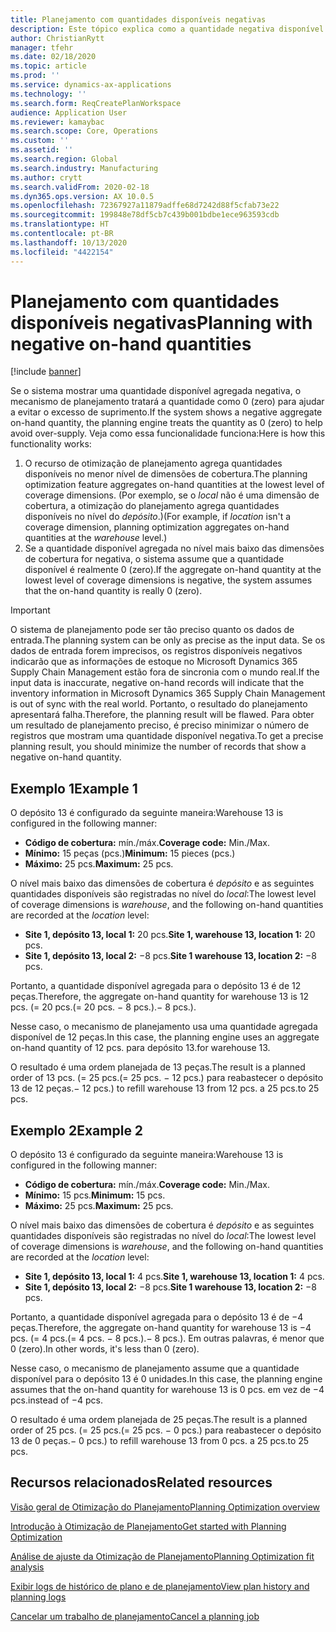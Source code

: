 ```yaml
---
title: Planejamento com quantidades disponíveis negativas
description: Este tópico explica como a quantidade negativa disponível é tratada quando você usa a otimização do planejamento.
author: ChristianRytt
manager: tfehr
ms.date: 02/18/2020
ms.topic: article
ms.prod: ''
ms.service: dynamics-ax-applications
ms.technology: ''
ms.search.form: ReqCreatePlanWorkspace
audience: Application User
ms.reviewer: kamaybac
ms.search.scope: Core, Operations
ms.custom: ''
ms.assetid: ''
ms.search.region: Global
ms.search.industry: Manufacturing
ms.author: crytt
ms.search.validFrom: 2020-02-18
ms.dyn365.ops.version: AX 10.0.5
ms.openlocfilehash: 72367927a11879adffe68d7242d88f5cfab73e22
ms.sourcegitcommit: 199848e78df5cb7c439b001bdbe1ece963593cdb
ms.translationtype: HT
ms.contentlocale: pt-BR
ms.lasthandoff: 10/13/2020
ms.locfileid: "4422154"
---
```

# <a name="planning-with-negative-on-hand-quantities"></a><span data-ttu-id="df4d3-103">Planejamento com quantidades disponíveis negativas</span><span class="sxs-lookup"><span data-stu-id="df4d3-103">Planning with negative on-hand quantities</span></span>

[!include [banner](../../includes/banner.md)]

<span data-ttu-id="df4d3-104">Se o sistema mostrar uma quantidade disponível agregada negativa, o mecanismo de planejamento tratará a quantidade como 0 (zero) para ajudar a evitar o excesso de suprimento.</span><span class="sxs-lookup"><span data-stu-id="df4d3-104">If the system shows a negative aggregate on-hand quantity, the planning engine treats the quantity as 0 (zero) to help avoid over-supply.</span></span> <span data-ttu-id="df4d3-105">Veja como essa funcionalidade funciona:</span><span class="sxs-lookup"><span data-stu-id="df4d3-105">Here is how this functionality works:</span></span>

1. <span data-ttu-id="df4d3-106">O recurso de otimização de planejamento agrega quantidades disponíveis no menor nível de dimensões de cobertura.</span><span class="sxs-lookup"><span data-stu-id="df4d3-106">The planning optimization feature aggregates on-hand quantities at the lowest level of coverage dimensions.</span></span> <span data-ttu-id="df4d3-107">(Por exemplo, se o *local* não é uma dimensão de cobertura, a otimização do planejamento agrega quantidades disponíveis no nível do *depósito*.)</span><span class="sxs-lookup"><span data-stu-id="df4d3-107">(For example, if *location* isn't a coverage dimension, planning optimization aggregates on-hand quantities at the *warehouse* level.)</span></span>
1. <span data-ttu-id="df4d3-108">Se a quantidade disponível agregada no nível mais baixo das dimensões de cobertura for negativa, o sistema assume que a quantidade disponível é realmente 0 (zero).</span><span class="sxs-lookup"><span data-stu-id="df4d3-108">If the aggregate on-hand quantity at the lowest level of coverage dimensions is negative, the system assumes that the on-hand quantity is really 0 (zero).</span></span>

> [!IMPORTANT]
> <span data-ttu-id="df4d3-109">O sistema de planejamento pode ser tão preciso quanto os dados de entrada.</span><span class="sxs-lookup"><span data-stu-id="df4d3-109">The planning system can be only as precise as the input data.</span></span> <span data-ttu-id="df4d3-110">Se os dados de entrada forem imprecisos, os registros disponíveis negativos indicarão que as informações de estoque no Microsoft Dynamics 365 Supply Chain Management estão fora de sincronia com o mundo real.</span><span class="sxs-lookup"><span data-stu-id="df4d3-110">If the input data is inaccurate, negative on-hand records will indicate that the inventory information in Microsoft Dynamics 365 Supply Chain Management is out of sync with the real world.</span></span> <span data-ttu-id="df4d3-111">Portanto, o resultado do planejamento apresentará falha.</span><span class="sxs-lookup"><span data-stu-id="df4d3-111">Therefore, the planning result will be flawed.</span></span> <span data-ttu-id="df4d3-112">Para obter um resultado de planejamento preciso, é preciso minimizar o número de registros que mostram uma quantidade disponível negativa.</span><span class="sxs-lookup"><span data-stu-id="df4d3-112">To get a precise planning result, you should minimize the number of records that show a negative on-hand quantity.</span></span>

## <a name="example-1"></a><span data-ttu-id="df4d3-113">Exemplo 1</span><span class="sxs-lookup"><span data-stu-id="df4d3-113">Example 1</span></span>

<span data-ttu-id="df4d3-114">O depósito 13 é configurado da seguinte maneira:</span><span class="sxs-lookup"><span data-stu-id="df4d3-114">Warehouse 13 is configured in the following manner:</span></span>

- <span data-ttu-id="df4d3-115">**Código de cobertura:** mín./máx.</span><span class="sxs-lookup"><span data-stu-id="df4d3-115">**Coverage code:** Min./Max.</span></span>
- <span data-ttu-id="df4d3-116">**Mínimo:** 15 peças (pcs.)</span><span class="sxs-lookup"><span data-stu-id="df4d3-116">**Minimum:** 15 pieces (pcs.)</span></span>
- <span data-ttu-id="df4d3-117">**Máximo:** 25 pcs.</span><span class="sxs-lookup"><span data-stu-id="df4d3-117">**Maximum:** 25 pcs.</span></span>

<span data-ttu-id="df4d3-118">O nível mais baixo das dimensões de cobertura é *depósito* e as seguintes quantidades disponíveis são registradas no nível do *local*:</span><span class="sxs-lookup"><span data-stu-id="df4d3-118">The lowest level of coverage dimensions is *warehouse*, and the following on-hand quantities are recorded at the *location* level:</span></span>

- <span data-ttu-id="df4d3-119">**Site 1, depósito 13, local 1:** 20 pcs.</span><span class="sxs-lookup"><span data-stu-id="df4d3-119">**Site 1, warehouse 13, location 1:** 20 pcs.</span></span>
- <span data-ttu-id="df4d3-120">**Site 1, depósito 13, local 2:** &minus;8 pcs.</span><span class="sxs-lookup"><span data-stu-id="df4d3-120">**Site 1 warehouse 13, location 2:** &minus;8 pcs.</span></span>

<span data-ttu-id="df4d3-121">Portanto, a quantidade disponível agregada para o depósito 13 é de 12 peças.</span><span class="sxs-lookup"><span data-stu-id="df4d3-121">Therefore, the aggregate on-hand quantity for warehouse 13 is 12 pcs.</span></span> <span data-ttu-id="df4d3-122">(= 20 pcs.</span><span class="sxs-lookup"><span data-stu-id="df4d3-122">(= 20 pcs.</span></span> <span data-ttu-id="df4d3-123">&minus; 8 pcs.).</span><span class="sxs-lookup"><span data-stu-id="df4d3-123">&minus; 8 pcs.).</span></span>

<span data-ttu-id="df4d3-124">Nesse caso, o mecanismo de planejamento usa uma quantidade agregada disponível de 12 peças.</span><span class="sxs-lookup"><span data-stu-id="df4d3-124">In this case, the planning engine uses an aggregate on-hand quantity of 12 pcs.</span></span> <span data-ttu-id="df4d3-125">para depósito 13.</span><span class="sxs-lookup"><span data-stu-id="df4d3-125">for warehouse 13.</span></span>

<span data-ttu-id="df4d3-126">O resultado é uma ordem planejada de 13 peças.</span><span class="sxs-lookup"><span data-stu-id="df4d3-126">The result is a planned order of 13 pcs.</span></span> <span data-ttu-id="df4d3-127">(= 25 pcs.</span><span class="sxs-lookup"><span data-stu-id="df4d3-127">(= 25 pcs.</span></span> <span data-ttu-id="df4d3-128">&minus; 12 pcs.) para reabastecer o depósito 13 de 12 peças.</span><span class="sxs-lookup"><span data-stu-id="df4d3-128">&minus; 12 pcs.) to refill warehouse 13 from 12 pcs.</span></span> <span data-ttu-id="df4d3-129">a 25 pcs.</span><span class="sxs-lookup"><span data-stu-id="df4d3-129">to 25 pcs.</span></span>

## <a name="example-2"></a><span data-ttu-id="df4d3-130">Exemplo 2</span><span class="sxs-lookup"><span data-stu-id="df4d3-130">Example 2</span></span>

<span data-ttu-id="df4d3-131">O depósito 13 é configurado da seguinte maneira:</span><span class="sxs-lookup"><span data-stu-id="df4d3-131">Warehouse 13 is configured in the following manner:</span></span>

- <span data-ttu-id="df4d3-132">**Código de cobertura:** mín./máx.</span><span class="sxs-lookup"><span data-stu-id="df4d3-132">**Coverage code:** Min./Max.</span></span>
- <span data-ttu-id="df4d3-133">**Mínimo:** 15 pcs.</span><span class="sxs-lookup"><span data-stu-id="df4d3-133">**Minimum:** 15 pcs.</span></span>
- <span data-ttu-id="df4d3-134">**Máximo:** 25 pcs.</span><span class="sxs-lookup"><span data-stu-id="df4d3-134">**Maximum:** 25 pcs.</span></span>

<span data-ttu-id="df4d3-135">O nível mais baixo das dimensões de cobertura é *depósito* e as seguintes quantidades disponíveis são registradas no nível do *local*:</span><span class="sxs-lookup"><span data-stu-id="df4d3-135">The lowest level of coverage dimensions is *warehouse*, and the following on-hand quantities are recorded at the *location* level:</span></span>

- <span data-ttu-id="df4d3-136">**Site 1, depósito 13, local 1:** 4 pcs.</span><span class="sxs-lookup"><span data-stu-id="df4d3-136">**Site 1, warehouse 13, location 1:** 4 pcs.</span></span>
- <span data-ttu-id="df4d3-137">**Site 1, depósito 13, local 2:** &minus;8 pcs.</span><span class="sxs-lookup"><span data-stu-id="df4d3-137">**Site 1 warehouse 13, location 2:** &minus;8 pcs.</span></span>

<span data-ttu-id="df4d3-138">Portanto, a quantidade disponível agregada para o depósito 13 é de &minus;4 peças.</span><span class="sxs-lookup"><span data-stu-id="df4d3-138">Therefore, the aggregate on-hand quantity for warehouse 13 is &minus;4 pcs.</span></span> <span data-ttu-id="df4d3-139">(= 4 pcs.</span><span class="sxs-lookup"><span data-stu-id="df4d3-139">(= 4 pcs.</span></span> <span data-ttu-id="df4d3-140">&minus; 8 pcs.).</span><span class="sxs-lookup"><span data-stu-id="df4d3-140">&minus; 8 pcs.).</span></span> <span data-ttu-id="df4d3-141">Em outras palavras, é menor que 0 (zero).</span><span class="sxs-lookup"><span data-stu-id="df4d3-141">In other words, it's less than 0 (zero).</span></span>

<span data-ttu-id="df4d3-142">Nesse caso, o mecanismo de planejamento assume que a quantidade disponível para o depósito 13 é 0 unidades.</span><span class="sxs-lookup"><span data-stu-id="df4d3-142">In this case, the planning engine assumes that the on-hand quantity for warehouse 13 is 0 pcs.</span></span> <span data-ttu-id="df4d3-143">em vez de &minus;4 pcs.</span><span class="sxs-lookup"><span data-stu-id="df4d3-143">instead of &minus;4 pcs.</span></span>

<span data-ttu-id="df4d3-144">O resultado é uma ordem planejada de 25 peças.</span><span class="sxs-lookup"><span data-stu-id="df4d3-144">The result is a planned order of 25 pcs.</span></span> <span data-ttu-id="df4d3-145">(= 25 pcs.</span><span class="sxs-lookup"><span data-stu-id="df4d3-145">(= 25 pcs.</span></span> <span data-ttu-id="df4d3-146">&minus; 0 pcs.) para reabastecer o depósito 13 de 0 peças.</span><span class="sxs-lookup"><span data-stu-id="df4d3-146">&minus; 0 pcs.) to refill warehouse 13 from 0 pcs.</span></span> <span data-ttu-id="df4d3-147">a 25 pcs.</span><span class="sxs-lookup"><span data-stu-id="df4d3-147">to 25 pcs.</span></span>

## <a name="related-resources"></a><span data-ttu-id="df4d3-148">Recursos relacionados</span><span class="sxs-lookup"><span data-stu-id="df4d3-148">Related resources</span></span>

[<span data-ttu-id="df4d3-149">Visão geral de Otimização do Planejamento</span><span class="sxs-lookup"><span data-stu-id="df4d3-149">Planning Optimization overview</span></span>](planning-optimization-overview.md)

[<span data-ttu-id="df4d3-150">Introdução à Otimização de Planejamento</span><span class="sxs-lookup"><span data-stu-id="df4d3-150">Get started with Planning Optimization</span></span>](get-started.md)

[<span data-ttu-id="df4d3-151">Análise de ajuste da Otimização de Planejamento</span><span class="sxs-lookup"><span data-stu-id="df4d3-151">Planning Optimization fit analysis</span></span>](planning-optimization-fit-analysis.md)

[<span data-ttu-id="df4d3-152">Exibir logs de histórico de plano e de planejamento</span><span class="sxs-lookup"><span data-stu-id="df4d3-152">View plan history and planning logs</span></span>](plan-history-logs.md)

[<span data-ttu-id="df4d3-153">Cancelar um trabalho de planejamento</span><span class="sxs-lookup"><span data-stu-id="df4d3-153">Cancel a planning job</span></span>](cancel-planning-job.md)
